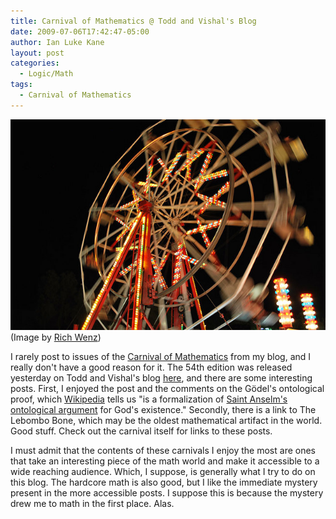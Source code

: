 ```yaml
---
title: Carnival of Mathematics @ Todd and Vishal's Blog
date: 2009-07-06T17:42:47-05:00
author: Ian Luke Kane
layout: post
categories:
  - Logic/Math
tags:
  - Carnival of Mathematics
---
```


![(Image by Rich Wenz)](/assets/ferriswheel.jpg)  
(Image by [Rich Wenz](http://www.flickr.com/photos/richwenz/6477649353/sizes/z/in/photostream/))

I rarely post to issues of the
[Carnival of Mathematics](http://carnivalofmathematics.wordpress.com/)
from my blog, and I really don't have a good reason for it. The 54th
edition was released yesterday on Todd and Vishal's blog
[here](http://topologicalmusings.wordpress.com/2009/07/05/the-54th-carnival-of-mathematics/),
and there are some interesting posts. First, I enjoyed the post and the
comments on the Gödel's ontological proof, which
[Wikipedia](http://en.wikipedia.org/wiki/G%C3%B6del%27s_ontological_proof)
tells us "is a formalization of
[Saint Anselm's](http://en.wikipedia.org/wiki/Anselm_of_Canterbury)
[ontological argument](http://en.wikipedia.org/wiki/Ontological_argument)
for God's existence." Secondly, there is a link to The Lebombo Bone,
which may be the oldest mathematical artifact in the world. Good stuff.
Check out the carnival itself for links to these posts.

I must admit that the contents of these carnivals I enjoy the most are
ones that take an interesting piece of the math world and make it
accessible to a wide reaching audience. Which, I suppose, is generally
what I try to do on this blog. The hardcore math is also good, but I
like the immediate mystery present in the more accessible posts. I
suppose this is because the mystery drew me to math in the first place.
Alas.